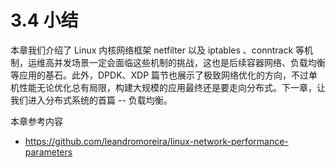 # 3.4 小结

本章我们介绍了 Linux 内核网络框架 netfilter 以及 iptables 、conntrack 等机制，运维高并发场景一定会面临这些机制的挑战，这也是后续容器网络、负载均衡等应用的基石。此外，DPDK、XDP 篇节也展示了极致网络优化的方向，不过单机性能无论优化总有局限，构建大规模的应用最终还是要走向分布式。下一章，让我们进入分布式系统的首篇 -- 负载均衡。

本章参考内容

- https://github.com/leandromoreira/linux-network-performance-parameters